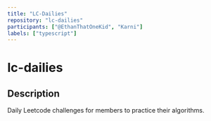 ```yaml
---
title: "LC-Dailies"
repository: "lc-dailies"
participants: ["@EthanThatOneKid", "Karni"]
labels: ["typescript"]
---
```


# lc-dailies

## Description

Daily Leetcode challenges for members to practice their algorithms.
